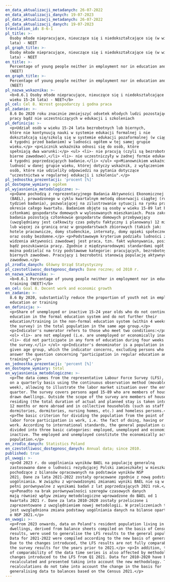 ```yaml
---
en_data_aktualizacji_metadanych: 26-07-2022
en_data_aktualizacji_danych: 19-07-2023
pl_data_aktualizacji_metadanych: 26-07-2022
pl_data_aktualizacji_danych: 19-07-2023
translation_id: 8-6-1
pl_title: >-
  Osoby młode niepracujące, nieuczące się i niedokształcające się (w wieku 15-24
  lata) - NEET
pl_graph_title: >-
  Osoby młode niepracujące, nieuczące się i niedokształcające się (w wieku 15-24
  lata) - NEET
en_title: >-
  Percentage of young people neither in employment nor in education and training
  (NEET)
en_graph_title: >-
  Percentage of young people neither in employment nor in education and training
  (NEET)
pl_nazwa_wskaznika: >-
  <b>8.6.1 Osoby młode niepracujące, nieuczące się i niedokształcające się (w
  wieku 15-24 lata) - NEET</b>
pl_cel: Cel 8. Wzrost gospodarczy i godna praca
pl_zadanie: >-
  8.6 Do 2020 roku znacznie zmniejszyć odsetek młodych ludzi pozostających bez
  pracy bądź nie uczestniczących w edukacji i szkoleniach
pl_definicja: >-
  <p>Udział osób w wieku 15-24 lata bezrobotnych lub biernych,
  które nie kontynuują nauki w systemie edukacji formalnej i nie
  dokształcają się/szkolą się w systemie edukacji pozaformalnej (w ciągu
  4 tygodni przed badaniem) w ludności ogółem w tej samej grupie
  wieku.</p> <p>Licznik wskaźnika odnosi się do osób, które
  spełniają dwa warunki:</p> <ul> <li>- nie pracują (czyli są bezrobotne lub
  bierne zawodowo),</li> <li>- nie uczestniczyły w żadnej formie edukacji w ciągu
  4 tygodni poprzedzających badanie.</li> </ul> <p>Mianownikiem wskaźnika jest
  ludność w danej grupie wieku, której dotyczy wskaźnik, z wyłączeniem
  osób, które nie udzieliły odpowiedzi na pytania dotyczące
  "uczestnictwa w regularnej edukacji i szkoleniu".</p>
pl_jednostka_prezentacji: 'procent [%]'
pl_dostepne_wymiary: ogółem
pl_wyjasnienia_metodologiczne: >-
  <p>Dane pochodzą z reprezentacyjnego Badania Aktywności Ekonomicznej Ludności
  (BAEL), prowadzonego w cyklu kwartalnym metodą obserwacji ciągłej (ruchomy
  tydzień badania), pozwalającej na zilustrowanie sytuacji na rynku pracy w
  okresie całego kwartału. Badaniem objęte są osoby w wieku 15-89 lat będące
  członkami gospodarstw domowych w wylosowanych mieszkaniach. Poza zakresem
  badania pozostają członkowie gospodarstw domowych przebywający
  (uwzględniany jest całkowity czas pobytu faktyczny i planowany) 12 miesięcy
  lub więcej za granicą oraz w gospodarstwach zbiorowych (takich jak:
  hotele pracownicze, domy studenckie, internaty, domy opieki społecznej, itp.)
  oraz osoby bezdomne.</p> <p>Podstawowym kryterium podziału ludności z punktu
  widzenia aktywności zawodowej jest praca, tzn. fakt wykonywania, posiadania
  bądź poszukiwania pracy. Zgodnie z międzynarodowymi standardami ogół
  można podzielić na trzy podstawowe kategorie: pracujących, bezrobotnych i
  biernych zawodowo. Pracujący i bezrobotni stanowią populację aktywnych
  zawodowo.</p>
pl_zrodlo_danych: Główny Urząd Statystyczny
pl_czestotliwosc_dostępnosc_danych: Dane roczne; od 2010 r.
en_nazwa_wskaznika: >-
  <b>8.6.1 Percentage of young people neither in employment nor in education and
  training (NEET)</b>
en_cel: Goal 8. Decent work and economic growth
en_zadanie: >-
  8.6 By 2020, substantially reduce the proportion of youth not in employment,
  education or training
en_definicja: >-
  <p>Share of unemployed or inactive 15-24 year olds who do not continue their
  education in the formal education system and do not further their
  education/training in the non-formal education system (within 4 weeks before
  the survey) in the total population in the same age group.</p>
  <p>Indicator's numerator refers to those who meet two conditions:</p>
  <ol> <li>- are not employed (i.e. are unemployed or economically inactive),</li>
  <li>- did not participate in any form of education during four weeks preceding
  the survey.</li> </ol> <p>Indicator's denominator is a population in a
  given age group, which the indicator concerns, excluding persons who did not
  answer the question concerning "participation in regular education and
  training".</p>
en_jednostka_prezentacji: 'percent [%]'
en_dostepne_wymiary: total
en_wyjasnienia_metodologiczne: >-
  <p>The data comes from the representative Labour Force Survey (LFS), conducted
  on a quarterly basis using the continuous observation method (movable survey
  week), allowing to illustrate the labor market situation over the entire
  quarter. The survey covers persons aged 15-89 who are members of households in
  drawn dwellings. Outside the scope of the survey are members of households
  residing (the total duration of actual and planned stay is taken into account)
  12 months or more abroad and in collective households (such as staff hotels,
  dormitories, dormitories, nursing homes, etc.) and homeless persons.</p>
  <p>The basic criterion for dividing the population from the point of view of
  labor force participation is work, i.e. the fact of doing, having or seeking
  work. According to international standards, the general population can be
  divided into three basic categories: employed, unemployed and economically
  inactive. The employed and unemployed constitute the economically active
  population.</p>
en_zrodlo_danych: Statistics Poland
en_czestotliwosc_dostępnosc_danych: Annual data; since 2010.
published: true
pl_uwagi: >-
  <p>Od 2023 r. do uogólniania wyników BAEL na populację generalną
  zastosowano dane o ludności rezydującej Polski zamieszkałej w mieszkaniach,
  pochodzące z bilansów opracowanych na podstawie wyników NSP
  2021. Dane za lata 2021-2022 zostały opracowane zgodnie z nową podstawą
  uogólniania. W związku z wprowadzonymi zmianami wyniki BAEL nie są w
  pełni porównywalne z wynikami badań z lat poprzedzających 2021 rok.</p>
  <p>Ponadto na brak porównywalności szeregów czasowych danych
  mają również wpływ zmiany metodologiczne wprowadzone do BAEL od 1
  kwartału 2021 r. Dane za lata 2010-2020 zostały przeliczone i
  zaprezentowane z uwzględnieniem nowej metodologii. W przeliczeniach tych nie
  jest uwzględniona zmiana podstawy uogólniania danych na bilanse oparte
  o NSP 2021.</p>
en_uwagi: >-
  <p>From 2023 onwards, data on Poland's resident population living in
  dwellings, derived from balance sheets compiled on the basis of Census 2021
  results, were used to generalise the LFS results to the general population.
  Data for 2021-2022 were compiled according to the new basis of generalisation.
  Due to the changes introduced, the LFS results are not fully comparable with
  the survey results for the years prior to 2021.</p> <p>In addition, the lack
  of comparability of the data time series is also affected by methodological
  changes introduced to the LFS from Q1 2021. Data for 2010-2020 have been
  recalculated and presented taking into account the new methodology. These
  recalculations do not take into account the change in the basis for
  generalising data to balances based on the Census 2021.</p>
---
```

